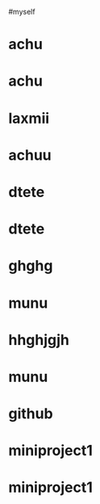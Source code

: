 #myself
# achu
# achu
# laxmii
# achuu
# dtete
# dtete
# ghghg
# munu
# hhghjgjh
# munu
# github
# miniproject1
# miniproject1
